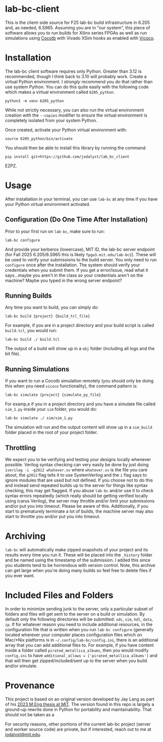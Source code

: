 # lab-bc-client

This is the client-side source for F25 lab-bc build infrastructure in 6.205 and, as needed, 6.S965. Assuming you are in "our system", this piece of software allows you to run builds for Xilinx series FPGAs as well as run simulations using [Cocotb](https://www.cocotb.org) with Vivado XSim hooks as enabled with [Vicoco](https://github.com/kiran-vuksanaj/vicoco/tree/main/test/sim).

# Installation

The lab-bc client software requires only Python. Greater than 3.12 is recommended, though I think back to 3.10 will probably work. Create a virtual Python environment. I _strongly_ recommend you do that rather than use system Python. You can do this quite easily with the following code which makes a virtual environment called `6205_python`:

```
python3 -m venv 6205_python
```

While not strictly necessary, you can also run the virtual environment creation with the `--copies` modifier to ensure the virtual environment is completely isolated from your system Python.

Once created, activate your Python virtual environment with:

```
source 6205_python/bin/activate
```

You should then be able to install this library by running the command:

```
pip install git+https://github.com/jodalyst/lab_bc_client
```

EZPZ.

# Usage

After installation in your terminal, you can use `lab-bc` at any time if you have your Python virtual environment activated.

## Configuration (Do One Time After Installation)

Prior to your first run on `lab-bc`, make sure to run:

```
lab-bc configure
```

And provide your kerberos (lowercase), MIT ID, the lab-bc server endpoint (for Fall 2025 6.205/6.S965 this is likely `fpga3.mit.edu/lab-bc2`). These will be used to verify your submissions to the build server. You only need to run `configure` once after the installation. The system should verify your credentials when you submit them. If you get a error/issue, read what it says...maybe you aren't in the class so your credentials aren't on the machine? Maybe you typed in the wrong server endpoint?

## Running Builds

Any time you want to build, you can simply do:

```
lab-bc build {project} {build_tcl_file}
```

For example, if you are in a project directory and your build script is called `build.tcl`, you would run:

```
lab-bc build ./ build.tcl
```

The output of a build will show up in a `obj` folder (including all logs and the bit file).

## Running Simulations

If you want to run a Cocotb simulation remotely (you should only be doing this when you need `vicoco` functionality), the command pattern is:

```
lab-bc simulate {project} {simulate_py_file}
```

For examp,e if you in a project directory and you have a simulate file called `sim_1.py` inside your `sim` folder, you would do:

```
lab-bc simulate ./ sim/sim_1.py
```

The simulation will run and the output content will show up in a `sim_build` folder placed in the root of your project folder.

## Throttling

We expect you to be verifying and testing your designs locally whenever possible.  Verilog syntax checking can very easily be done by just doing `iverilog -i -g2012 whatever.sv` where `whatever.sv` is the file you care about, the `g2012` flag tells it to use SystemVerilog and the `i` flag says to ignore modules that are used but not defined. If you choose not to do this and instead send repeated builds up to the server for things like syntax checking, this may get flagged. If you abuse `lab-bc` and/or use it to check syntax errors repeatedly (which really should be getting verified locally using icarus Verilog), the server may throttle and/or limit your submissions and/or put you into timeout.  Please be aware of this.  Additionally, if you start to prematurely terminate a lot of builds, the machine server may also start to throttle you and/or put you into timeout.

# Archiving

`lab-bc` will automatically make zipped snapshots of your project and its results every time you run it. These will be placed into the `_history` folder and be named using the timestamp of the submission. I added this since you students tend to be horrendous with version control.  Note, this archive can get large when you're doing many builds so feel free to delete files if you ever want.

# Included Files and Folders

In order to minimize sending junk to the server, only a particular subset of folders and files will get sent to the server on a build or simulation. By default only the following directories will be submitted: `xdc`, `sim`, `hdl`, `data`, `ip`. If for whatever reason you need to include additional resources, in the configuration file that is written when you run `lab-bc configure` (generally located wherever your computer places configuration files which on Mac/*Nix platforms is in `~/.config/lab-bc/config.ini`, there is an additional array that you can add additional files to. For example, if you have content inside a folder called `pirated_metallica_albums`, then you would modify `config.ini` to have `additional_allows = ['pirated_metallica_albums']` and that will then get zipped/included/sent up to the server when you build and/or simulate.

# Provenance

This project is based on an original version developed by Jay Lang as part of his [2023 M.Eng thesis at MIT](https://dspace.mit.edu/handle/1721.1/151412?show=full).  The version found in this repo is largely a ground-up rewrite done in Python for portability and maintainability. That should not be taken as a

For security reasons, other portions of the current lab-bc project (server and worker source code) are private, but if interested, reach out to me at jodalyst@mit.edu.
